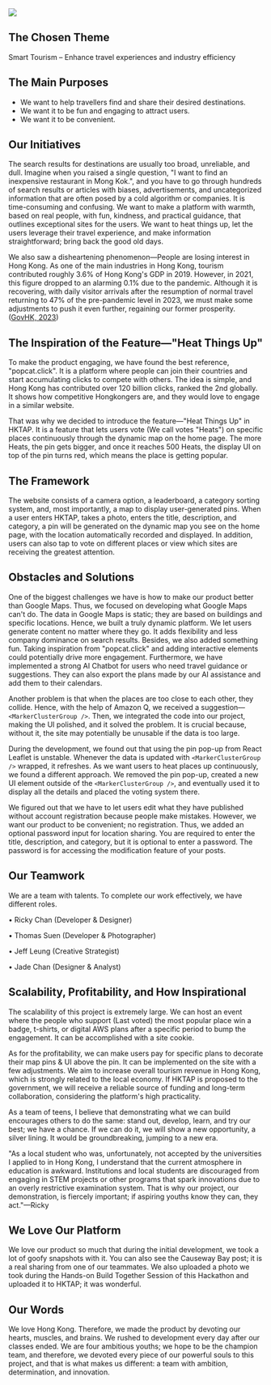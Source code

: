 <img src="https://d112y698adiu2z.cloudfront.net/photos/production/software_photos/003/774/908/datas/original.png">

## The Chosen Theme
Smart Tourism – Enhance travel experiences and industry efficiency

## The Main Purposes
- We want to help travellers find and share their desired destinations.
- We want it to be fun and engaging to attract users.
- We want it to be convenient.

## Our Initiatives
The search results for destinations are usually too broad, unreliable, and dull. Imagine when you raised a single question, "I want to find an inexpensive restaurant in Mong Kok.", and you have to go through hundreds of search results or articles with biases, advertisements, and uncategorized information that are often posed by a cold algorithm or companies. It is time-consuming and confusing. We want to make a platform with warmth, based on real people, with fun, kindness, and practical guidance, that outlines exceptional sites for the users. We want to heat things up, let the users leverage their travel experience, and make information straightforward; bring back the good old days.

We also saw a disheartening phenomenon—People are losing interest in Hong Kong. As one of the main industries in Hong Kong, tourism contributed roughly 3.6% of Hong Kong's GDP in 2019. However, in 2021, this figure dropped to an alarming 0.1% due to the pandemic. Although it is recovering, with daily visitor arrivals after the resumption of normal travel returning to 47% of the pre-pandemic level in 2023, we must make some adjustments to push it even further, regaining our former prosperity. ([GovHK, 2023](https://www.gov.hk/en/about/abouthk/factsheets/docs/tourism.pdf))

## The Inspiration of the Feature—"Heat Things Up"
To make the product engaging, we have found the best reference, "popcat.click". It is a platform where people can join their countries and start accumulating clicks to compete with others. The idea is simple, and Hong Kong has contributed over 120 billion clicks, ranked the 2nd globally. It shows how competitive Hongkongers are, and they would love to engage in a similar website.

That was why we decided to introduce the feature—"Heat Things Up" in HKTAP. It is a feature that lets users vote (We call votes "Heats") on specific places continuously through the dynamic map on the home page. The more Heats, the pin gets bigger, and once it reaches 500 Heats, the display UI on top of the pin turns red, which means the place is getting popular.

## The Framework
The website consists of a camera option, a leaderboard, a category sorting system, and, most importantly, a map to display user-generated pins. When a user enters HKTAP, takes a photo, enters the title, description, and category, a pin will be generated on the dynamic map you see on the home page, with the location automatically recorded and displayed. In addition, users can also tap to vote on different places or view which sites are receiving the greatest attention.

## Obstacles and Solutions
One of the biggest challenges we have is how to make our product better than Google Maps. Thus, we focused on developing what Google Maps can't do. The data in Google Maps is static; they are based on buildings and specific locations. Hence, we built a truly dynamic platform. We let users generate content no matter where they go. It adds flexibility and less company dominance on search results. Besides, we also added something fun. Taking inspiration from "popcat.click" and adding interactive elements could potentially drive more engagement. Furthermore, we have implemented a strong AI Chatbot for users who need travel guidance or suggestions. They can also export the plans made by our AI assistance and add them to their calendars.

Another problem is that when the places are too close to each other, they collide. Hence, with the help of Amazon Q, we received a suggestion—`<MarkerClusterGroup />`. Then, we integrated the code into our project, making the UI polished, and it solved the problem. It is crucial because, without it, the site may potentially be unusable if the data is too large.

During the development, we found out that using the pin pop-up from React Leaflet is unstable. Whenever the data is updated with `<MarkerClusterGroup />` wrapped, it refreshes. As we want users to heat places up continuously, we found a different approach. We removed the pin pop-up, created a new UI element outside of the `<MarkerClusterGroup />`, and eventually used it to display all the details and placed the voting system there.

We figured out that we have to let users edit what they have published without account registration because people make mistakes. However, we want our product to be convenient; no registration. Thus, we added an optional password input for location sharing. You are required to enter the title, description, and category, but it is optional to enter a password. The password is for accessing the modification feature of your posts.

## Our Teamwork
We are a team with talents. To complete our work effectively, we have different roles.

• Ricky Chan (Developer & Designer)

• Thomas Suen (Developer & Photographer)

• Jeff Leung (Creative Strategist)

• Jade Chan (Designer & Analyst)

## Scalability, Profitability, and How Inspirational
The scalability of this project is extremely large. We can host an event where the people who support (Last voted) the most popular place win a badge, t-shirts, or digital AWS plans after a specific period to bump the engagement. It can be accomplished with a site cookie. 

As for the profitability, we can make users pay for specific plans to decorate their map pins & UI above the pin. It can be implemented on the site with a few adjustments. We aim to increase overall tourism revenue in Hong Kong, which is strongly related to the local economy. If HKTAP is proposed to the government, we will receive a reliable source of funding and long-term collaboration, considering the platform's high practicality.

As a team of teens, I believe that demonstrating what we can build encourages others to do the same: stand out, develop, learn, and try our best; we have a chance. If we can do it, we will show a new opportunity, a silver lining. It would be groundbreaking, jumping to a new era.

"As a local student who was, unfortunately, not accepted by the universities I applied to in Hong Kong, I understand that the current atmosphere in education is awkward. Institutions and local students are discouraged from engaging in STEM projects or other programs that spark innovations due to an overly restrictive examination system. That is why our project, our demonstration, is fiercely important; if aspiring youths know they can, they act."—Ricky

## We Love Our Platform
We love our product so much that during the initial development, we took a lot of goofy snapshots with it. You can also see the Causeway Bay post; it is a real sharing from one of our teammates. We also uploaded a photo we took during the Hands-on Build Together Session of this Hackathon and uploaded it to HKTAP; it was wonderful.

## Our Words
We love Hong Kong. Therefore, we made the product by devoting our hearts, muscles, and brains. We rushed to development every day after our classes ended. We are four ambitious youths; we hope to be the champion team, and therefore, we devoted every piece of our powerful souls to this project, and that is what makes us different: a team with ambition, determination, and innovation.
